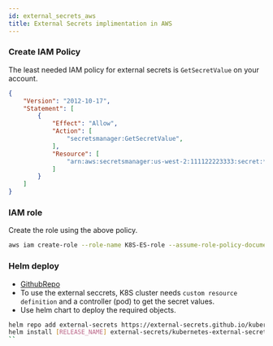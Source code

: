 ```yaml
---
id: external_secrets_aws
title: External Secrets implimentation in AWS 
---
```


### Create IAM Policy
The least needed IAM policy for external secrets is ``GetSecretValue`` on your account.
```json
{
    "Version": "2012-10-17",
    "Statement": [
        {
            "Effect": "Allow",
            "Action": [                
                "secretsmanager:GetSecretValue",
            ],
            "Resource": [
                "arn:aws:secretsmanager:us-west-2:111122223333:secret:*",
            ]
        }
    ]
}
``` 
### IAM role
Create the role using the above policy.
```bash
aws iam create-role --role-name K8S-ES-role --assume-role-policy-document file://sm_get_secrets_value_policy.json
``` 

### Helm deploy
- [GithubRepo](https://github.com/external-secrets/external-secrets)
- To use the external seccrets, K8S cluster needs ``custom resource definition`` and a controller (pod) to get the secret values.
- Use helm chart to deploy the required objects.
```bash
helm repo add external-secrets https://external-secrets.github.io/kubernetes-external-secrets/
helm install [RELEASE_NAME] external-secrets/kubernetes-external-secrets
``

